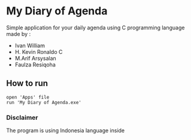 # My Diary of Agenda
Simple application for your daily agenda using C programming language<br>
made by :<br>
- Ivan William
- H. Kevin Ronaldo C
- M.Arif Arsysalan
- Faulza Resiqoha

## How to run
```
open 'Apps' file
run 'My Diary of Agenda.exe'
```

### Disclaimer
The program is using Indonesia language inside

